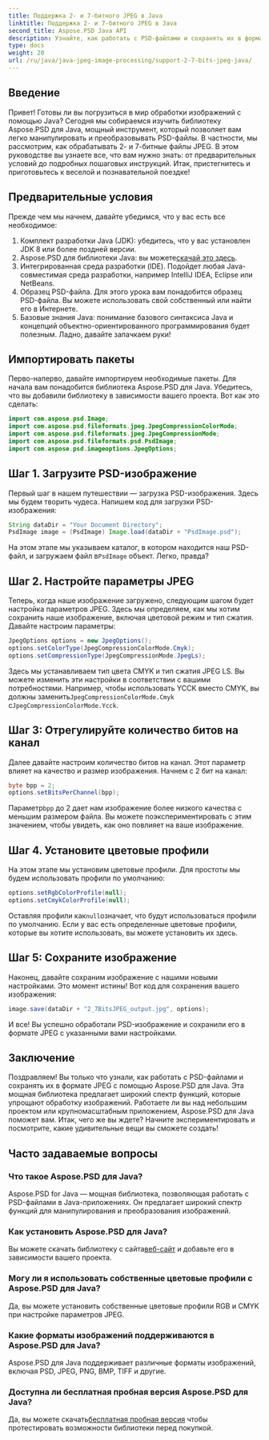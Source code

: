 ```yaml
---
title: Поддержка 2- и 7-битного JPEG в Java
linktitle: Поддержка 2- и 7-битного JPEG в Java
second_title: Aspose.PSD Java API
description: Узнайте, как работать с PSD-файлами и сохранять их в формате JPEG в Java с помощью Aspose.PSD. Пошаговое руководство с примерами кода. Идеально подходит как для новичков, так и для профессионалов.
type: docs
weight: 20
url: /ru/java/java-jpeg-image-processing/support-2-7-bits-jpeg-java/
---
```

## Введение
Привет! Готовы ли вы погрузиться в мир обработки изображений с помощью Java? Сегодня мы собираемся изучить библиотеку Aspose.PSD для Java, мощный инструмент, который позволяет вам легко манипулировать и преобразовывать PSD-файлы. В частности, мы рассмотрим, как обрабатывать 2- и 7-битные файлы JPEG. В этом руководстве вы узнаете все, что вам нужно знать: от предварительных условий до подробных пошаговых инструкций. Итак, пристегнитесь и приготовьтесь к веселой и познавательной поездке!
## Предварительные условия
Прежде чем мы начнем, давайте убедимся, что у вас есть все необходимое:
1. Комплект разработки Java (JDK): убедитесь, что у вас установлен JDK 8 или более поздней версии.
2.  Aspose.PSD для библиотеки Java: вы можете[скачай это здесь](https://releases.aspose.com/psd/java/).
3. Интегрированная среда разработки (IDE). Подойдет любая Java-совместимая среда разработки, например IntelliJ IDEA, Eclipse или NetBeans.
4. Образец PSD-файла. Для этого урока вам понадобится образец PSD-файла. Вы можете использовать свой собственный или найти его в Интернете.
5. Базовые знания Java: понимание базового синтаксиса Java и концепций объектно-ориентированного программирования будет полезным.
Ладно, давайте запачкаем руки!
## Импортировать пакеты
Перво-наперво, давайте импортируем необходимые пакеты. Для начала вам понадобится библиотека Aspose.PSD для Java. Убедитесь, что вы добавили библиотеку в зависимости вашего проекта. Вот как это сделать:
```java
import com.aspose.psd.Image;
import com.aspose.psd.fileformats.jpeg.JpegCompressionColorMode;
import com.aspose.psd.fileformats.jpeg.JpegCompressionMode;
import com.aspose.psd.fileformats.psd.PsdImage;
import com.aspose.psd.imageoptions.JpegOptions;
```
## Шаг 1. Загрузите PSD-изображение
Первый шаг в нашем путешествии — загрузка PSD-изображения. Здесь мы будем творить чудеса. Напишем код для загрузки PSD-изображения:
```java
String dataDir = "Your Document Directory";
PsdImage image = (PsdImage) Image.load(dataDir + "PsdImage.psd");
```
 На этом этапе мы указываем каталог, в котором находится наш PSD-файл, и загружаем файл в`PsdImage` объект. Легко, правда?
## Шаг 2. Настройте параметры JPEG
Теперь, когда наше изображение загружено, следующим шагом будет настройка параметров JPEG. Здесь мы определяем, как мы хотим сохранить наше изображение, включая цветовой режим и тип сжатия. Давайте настроим параметры:
```java
JpegOptions options = new JpegOptions();
options.setColorType(JpegCompressionColorMode.Cmyk);
options.setCompressionType(JpegCompressionMode.JpegLs);
```
 Здесь мы устанавливаем тип цвета CMYK и тип сжатия JPEG LS. Вы можете изменить эти настройки в соответствии с вашими потребностями. Например, чтобы использовать YCCK вместо CMYK, вы должны заменить`JpegCompressionColorMode.Cmyk` с`JpegCompressionColorMode.Ycck`.
## Шаг 3: Отрегулируйте количество битов на канал
Далее давайте настроим количество битов на канал. Этот параметр влияет на качество и размер изображения. Начнем с 2 бит на канал:
```java
byte bpp = 2;
options.setBitsPerChannel(bpp);
```
 Параметр`bpp` до 2 дает нам изображение более низкого качества с меньшим размером файла. Вы можете поэкспериментировать с этим значением, чтобы увидеть, как оно повлияет на ваше изображение.
## Шаг 4. Установите цветовые профили
На этом этапе мы установим цветовые профили. Для простоты мы будем использовать профили по умолчанию:
```java
options.setRgbColorProfile(null);
options.setCmykColorProfile(null);
```
 Оставляя профили как`null`означает, что будут использоваться профили по умолчанию. Если у вас есть определенные цветовые профили, которые вы хотите использовать, вы можете установить их здесь.
## Шаг 5: Сохраните изображение
Наконец, давайте сохраним изображение с нашими новыми настройками. Это момент истины! Вот код для сохранения вашего изображения:
```java
image.save(dataDir + "2_7BitsJPEG_output.jpg", options);
```
И все! Вы успешно обработали PSD-изображение и сохранили его в формате JPEG с указанными вами настройками.
## Заключение
Поздравляем! Вы только что узнали, как работать с PSD-файлами и сохранять их в формате JPEG с помощью Aspose.PSD для Java. Эта мощная библиотека предлагает широкий спектр функций, которые упрощают обработку изображений. Работаете ли вы над небольшим проектом или крупномасштабным приложением, Aspose.PSD для Java поможет вам. Итак, чего же вы ждете? Начните экспериментировать и посмотрите, какие удивительные вещи вы сможете создать!
## Часто задаваемые вопросы
### Что такое Aspose.PSD для Java?
Aspose.PSD for Java — мощная библиотека, позволяющая работать с PSD-файлами в Java-приложениях. Он предлагает широкий спектр функций для манипулирования и преобразования изображений.
### Как установить Aspose.PSD для Java?
Вы можете скачать библиотеку с сайта[веб-сайт](https://releases.aspose.com/psd/java/) и добавьте его в зависимости вашего проекта.
### Могу ли я использовать собственные цветовые профили с Aspose.PSD для Java?
Да, вы можете установить собственные цветовые профили RGB и CMYK при настройке параметров JPEG.
### Какие форматы изображений поддерживаются в Aspose.PSD для Java?
Aspose.PSD для Java поддерживает различные форматы изображений, включая PSD, JPEG, PNG, BMP, TIFF и другие.
### Доступна ли бесплатная пробная версия Aspose.PSD для Java?
 Да, вы можете скачать[бесплатная пробная версия](https://releases.aspose.com/) чтобы протестировать возможности библиотеки перед покупкой.